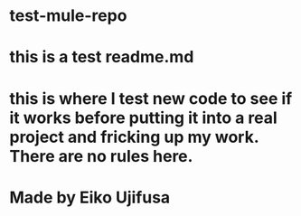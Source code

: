 # test-mule-repo

# this is a test readme.md


# this is where I test new code to see if it works before putting it into a real project and fricking up my work. There are no rules here.

# Made by Eiko Ujifusa
